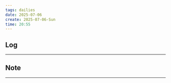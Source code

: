 ```yaml
---
tags: dailies  
date: 2025-07-06
create: 2025-07-06-Sun
time: 20:55
---
```

## Log
---


## Note
---

